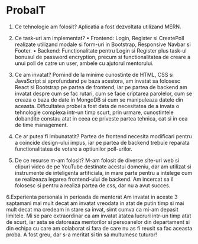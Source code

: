 ﻿# ProbaIT
1. Ce tehnologie am folosit?
Aplicatia a fost dezvoltata utilizand MERN. 

2. Ce task-uri am implementat?
• Frontend: Login, Register si CreatePoll realizate utilizand modale si form-uri in Bootstrap, Responsive Navbar si Footer.
• Backend: Functionalitate pentru Login si Register plus task-ul bonusul de password encryption, precum si functionalitatea de creare a unui poll de catre un user, ambele cu ajutorul mentorului.

3. Ce am invatat?
Pornind de la minime cunostinte de HTML, CSS si JavaScript si aprofundand pe baza acestora, am invatat sa folosesc React si Bootstrap pe partea de frontend, iar pe partea de backend am invatat despre cum se fac rutari, cum se face criptarea parolelor, cum se creaza o baza de date in MongoDB si cum se manipuleaza datele din aceasta. Dificultatea probei a fost data de necesitatea de a invata o tehnologie complexa intr-un timp scurt, prin urmare, cunostintele dobandite constau atat in ceea ce priveste partea tehnica, cat si in cea de time management.

4. Ce ar putea fi imbunatatit?
Partea de frontend necesita modificari pentru a coincide design-ului impus, iar pe partea de backend trebuie reparata functionalitatea de votare a optiunilor poll-urilor.

5. De ce resurse m-am folosit?
M-am folosit de diverse site-uri web si clipuri video de pe YouTube destinate acestui domeniu, dar am utilizat si instrumente de inteligenta artificiala, in mare parte pentru a intelege cum se realizeaza legarea frontend-ului de backend. Am incercat sa il folosesc si pentru a realiza partea de css, dar nu a avut succes.

6.Experienta personala in perioada de mentorat
Am invatat in aceste 3 saptamani mai mult decat am invatat vreodata in atat de putin timp si mai mult decat ma credeam in stare sa invat, simt cumva ca mi-am depasit limitele. Mi se pare extraordinar ca am invatat atatea lucruri intr-un timp atat de scurt, iar asta se datoreaza mentorilor si persoanelor din departament si din echipa cu care am colaborat si fara de care nu as fi reusit sa fac aceasta proba. A fost greu, dar s-a meritat si tin sa multumesc tuturor!
